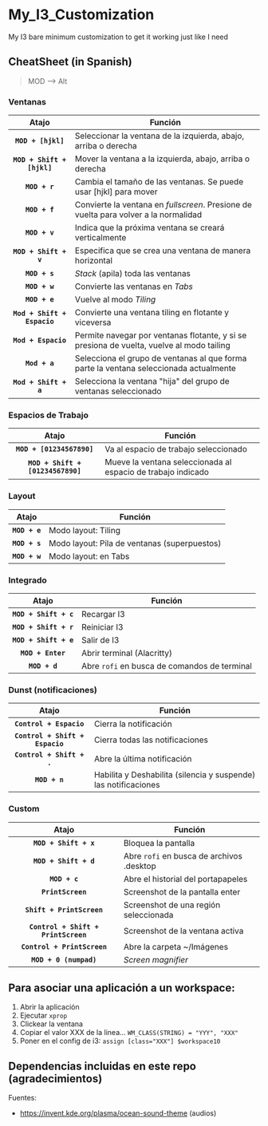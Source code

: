 # My_I3_Customization
My I3 bare minimum customization to get it working just like I need

## CheatSheet (in Spanish)

> MOD --> Alt

### Ventanas

|            Atajo            | Función                                                                                   |
|:---------------------------:|-------------------------------------------------------------------------------------------|
|      **`MOD + [hjkl]`**     | Seleccionar la ventana de la izquierda, abajo, arriba o derecha                           |
|  **`MOD + Shift + [hjkl]`** | Mover la ventana a la izquierda, abajo, arriba o derecha                                  |
|        **`MOD + r`**        | Cambia el tamaño de las ventanas. Se puede usar [hjkl] para mover                         |
|        **`MOD + f`**        | Convierte la ventana en *fullscreen*. Presione de vuelta para volver a la normalidad      |
|        **`MOD + v`**        | Indica que la próxima ventana se creará verticalmente                                     |
|    **`MOD + Shift + v`**    | Especifica que se crea una ventana de manera horizontal                                   |
|        **`MOD + s`**        | *Stack* (apila) toda las ventanas                                                         |
|        **`MOD + w`**        | Convierte las ventanas en *Tabs*                                                          |
|        **`MOD + e`**        | Vuelve al modo *Tiling*                                                                   |
| **`Mod + Shift + Espacio`** | Convierte una ventana tiling en flotante y viceversa                                      |
|     **`Mod + Espacio`**     | Permite navegar por ventanas flotante, y si se presiona de vuelta, vuelve al modo tailing |
|        **`Mod + a`**        | Selecciona el grupo de ventanas al que forma parte la ventana seleccionada actualmente    |
|    **`Mod + Shift + a`**    | Selecciona la ventana "hija" del grupo de ventanas seleccionado                           |

### Espacios de Trabajo

|                Atajo                | Función                                                      |
|:-----------------------------------:|--------------------------------------------------------------|
|     **`MOD + [01234567890]`**     | Va al espacio de trabajo seleccionado                        |
| **`MOD + Shift + [01234567890]`** | Mueve la ventana seleccionada al espacio de trabajo indicado |

### Layout

|     Atajo     | Función                                      |
|:-------------:|----------------------------------------------|
| **`MOD + e`** | Modo layout: Tiling                          |
| **`MOD + s`** | Modo layout: Pila de ventanas (superpuestos) |
| **`MOD + w`** | Modo layout: en Tabs                         |

### Integrado

|         Atajo         | Función                                    |
|:---------------------:|--------------------------------------------|
| **`MOD + Shift + c`** | Recargar I3                                |
| **`MOD + Shift + r`** | Reiniciar I3                               |
| **`MOD + Shift + e`** | Salir de I3                                |
|   **`MOD + Enter`**   | Abrir terminal (Alacritty)                 |
|     **`MOD + d`**     | Abre `rofi` en busca de comandos de terminal |

### Dunst (notificaciones)

|              Atajo              | Función                                                         |
|:-------------------------------:|-----------------------------------------------------------------|
|     **`Control + Espacio`**     | Cierra la notificación                                          |
| **`Control + Shift + Espacio`** | Cierra todas las notificaciones                                 |
|    **`Control + Shift + .`**    | Abre la última notificación                                     |
|          **`MOD + n`**          | Habilita y Deshabilita (silencia y suspende) las notificaciones |

### Custom

|                Atajo                | Función                                   |
|:-----------------------------------:|-------------------------------------------|
|        **`MOD + Shift + x`**        | Bloquea la pantalla                       |
|        **`MOD + Shift + d`**        | Abre `rofi` en busca de archivos .desktop |
|            **`MOD + c`**            | Abre el historial del portapapeles        |
|          **`PrintScreen`**          | Screenshot de la pantalla enter           |
|      **`Shift + PrintScreen`**      | Screenshot de una región seleccionada     |
| **`Control + Shift + PrintScreen`** | Screenshot de la ventana activa           |
|     **`Control + PrintScreen`**     | Abre la carpeta ~/Imágenes                |
|        **`MOD + 0 (numpad)`**       | *Screen magnifier*                        |

## Para asociar una aplicación a un workspace:
1. Abrir la aplicación
2. Ejecutar `xprop`
3. Clickear la ventana
4. Copiar el valor XXX de la linea...
``
WM_CLASS(STRING) = "YYY", "XXX"
``
5. Poner en el config de i3: `assign [class="XXX"] $workspace10`

## Dependencias incluidas en este repo (agradecimientos)
Fuentes:
- <https://invent.kde.org/plasma/ocean-sound-theme> (audios)
